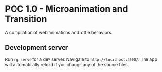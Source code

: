 # POC 1.0 - Microanimation and Transition

A compilation of web animations and lottie behaviors.

## Development server

Run `ng serve` for a dev server. Navigate to `http://localhost:4200/`. The app will automatically reload if you change any of the source files.
